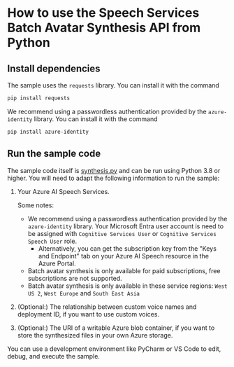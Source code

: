 # How to use the Speech Services Batch Avatar Synthesis API from Python

## Install dependencies

The sample uses the `requests` library. You can install it with the command

```sh
pip install requests
```

We recommend using a passwordless authentication provided by the `azure-identity` library.
You can install it with the command

```sh
pip install azure-identity
```

## Run the sample code

The sample code itself is [synthesis.py](synthesis.py) and can be run using Python 3.8 or higher.
You will need to adapt the following information to run the sample:

1. Your Azure AI Speech Services.

    Some notes:

    - We recommend using a passwordless authentication provided by the `azure-identity` library. Your Microsoft Entra user account is need to be assigned with `Cognitive Services User` or `Cognitive Services Speech User` role.
      - Alternatively, you can get the subscription key from the "Keys and Endpoint" tab on your Azure AI Speech resource in the Azure Portal.
    - Batch avatar synthesis is only available for paid subscriptions, free subscriptions are not supported.
    - Batch avatar synthesis is only available in these service regions: `West US 2`, `West Europe` and `South East Asia`

2. (Optional:) The relationship between custom voice names and deployment ID, if you want to use custom voices.
3. (Optional:) The URI of a writable Azure blob container, if you want to store the synthesized files in your own Azure storage.

You can use a development environment like PyCharm or VS Code to edit, debug, and execute the sample.
